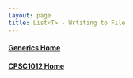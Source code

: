 ```yaml
---
layout: page
title: List<T> - Wrtiting to File
--- 
```



#### [Generics Home](index.md)
#### [CPSC1012 Home](../index.md)